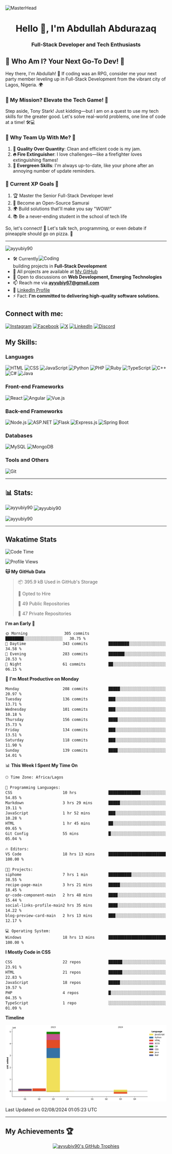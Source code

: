 ![MasterHead](https://qrangers.com/wp-content/uploads/2021/09/Banner-Introduction-to-3D-Animation.png)

<h1 align="center">Hello 👋, I'm Abdullah Abdurazaq</h1>
<h3 align="center">Full-Stack Developer and Tech Enthusiasts </h3>

## 🚀 Who Am I? Your Next Go-To Dev! 🚀

Hey there, I'm Abdullah! 🌟 If coding was an RPG, consider me your next party member leveling up in Full-Stack Development from the vibrant city of Lagos, Nigeria. 🌍

### 🎯 My Mission? Elevate the Tech Game! 🎯

Step aside, Tony Stark! Just kidding—but I am on a quest to use my tech skills for the greater good. Let's solve real-world problems, one line of code at a time! 🛠️💻

### 🌈 Why Team Up With Me? 🌈

1. **💎 Quality Over Quantity**: Clean and efficient code is my jam.
2. **🔥 Fire Extinguisher**: I love challenges—like a firefighter loves extinguishing flames!
3. **🌱 Evergreen Skills**: I'm always up-to-date, like your phone after an annoying number of update reminders.

### 🎯 Current XP Goals 🎯

1. 🏆 Master the Senior Full-Stack Developer level
2. 🤝 Become an Open-Source Samurai
3. 🌍 Build solutions that'll make you say "WOW!"
4. 📚 Be a never-ending student in the school of tech life

So, let's connect! 🎉 Let's talk tech, programming, or even debate if pineapple should go on pizza. 🍕

<hr>

<p align="left"> <img src="https://komarev.com/ghpvc/?username=ayyubiy90&label=Profile%20Views&color=0e75b6&style=flat" alt="ayyubiy90" /> </p>

<img align="right" alt="Coding" width="400" src="https://user-images.githubusercontent.com/95049390/224245344-ef03dab5-68a6-48eb-9753-9b13702d2aeb.gif">

- 🛠️ Currently building projects in **Full-Stack Development**
- 📖 All projects are available at [My GitHub](https://github.com/Ayyubiy90)
- 💬 Open to discussions on **Web Development, Emerging Technologies**
- 📫 Reach me via **ayyubiy67@gmail.com**
- 📄 [LinkedIn Profile](www.linkedin.com/in/abdullah-abdurazaq-2940b7260)
- ⚡ Fact: **I'm committed to delivering high-quality software solutions.**

## Connect with me:
[![Instagram](https://img.shields.io/badge/Instagram-E4405F?style=for-the-badge&logo=instagram&logoColor=white)](https://instagram.com/ayyubiy_10)
[![Facebook](https://img.shields.io/badge/Facebook-1877F2?style=for-the-badge&logo=facebook&logoColor=white)](https://www.facebook.com/Ayyubiy90)
[![X](https://img.shields.io/badge/X-000000?style=for-the-badge&logo=x&logoColor=white)](https://twitter.com/ayyubiy10)
[![LinkedIn](https://img.shields.io/badge/LinkedIn-0077B5?style=for-the-badge&logo=linkedin&logoColor=white)](https://www.linkedin.com/in/abdullah-abdurazaq-2940b7260)
[![Discord](https://img.shields.io/badge/Discord-7289DA?style=for-the-badge&logo=discord&logoColor=white)](https://discord.com/users/ayyubiy_123)

## My Skills:

### Languages
![HTML](https://img.shields.io/badge/HTML-239120?style=for-the-badge&logo=html5&logoColor=white)
![CSS](https://img.shields.io/badge/CSS-239120?&style=for-the-badge&logo=css3&logoColor=white)
![JavaScript](https://img.shields.io/badge/JavaScript-323330?style=for-the-badge&logo=javascript&logoColor=F7DF1E)
![Python](https://img.shields.io/badge/Python-3776AB?style=for-the-badge&logo=python&logoColor=white)
![PHP](https://img.shields.io/badge/PHP-777BB4?style=for-the-badge&logo=php&logoColor=white)
![Ruby](https://img.shields.io/badge/Ruby-CC342D?style=for-the-badge&logo=ruby&logoColor=white)
![TypeScript](https://img.shields.io/badge/TypeScript-007ACC?style=for-the-badge&logo=typescript&logoColor=white)
![C++](https://img.shields.io/badge/C++-00599C?style=for-the-badge&logo=c%2B%2B&logoColor=white)
![C#](https://img.shields.io/badge/C%23-239120?style=for-the-badge&logo=c-sharp&logoColor=white)
![Java](https://img.shields.io/badge/Java-ED8B00?style=for-the-badge&logo=java&logoColor=white)

### Front-end Frameworks
![React](https://img.shields.io/badge/React-20232A?style=for-the-badge&logo=react&logoColor=61DAFB)
![Angular](https://img.shields.io/badge/Angular-DD0031?style=for-the-badge&logo=angular&logoColor=white)
![Vue.js](https://img.shields.io/badge/Vue.js-35495E?style=for-the-badge&logo=vuedotjs&logoColor=4FC08D)

### Back-end Frameworks
![Node.js](https://img.shields.io/badge/Node.js-43853D?style=for-the-badge&logo=node-dot-js&logoColor=white)
![ASP.NET](https://img.shields.io/badge/ASP.NET-512BD4?style=for-the-badge&logo=dotnet&logoColor=white)
![Flask](https://img.shields.io/badge/Flask-000000?style=for-the-badge&logo=flask&logoColor=white)
![Express.js](https://img.shields.io/badge/Express.js-000000?style=for-the-badge&logo=express&logoColor=white)
![Spring Boot](https://img.shields.io/badge/Spring_Boot-6DB33F?style=for-the-badge&logo=spring-boot&logoColor=white)

### Databases
![MySQL](https://img.shields.io/badge/MySQL-00000F?style=for-the-badge&logo=mysql&logoColor=white)
![MongoDB](https://img.shields.io/badge/MongoDB-4EA94B?style=for-the-badge&logo=mongodb&logoColor=white)

### Tools and Others
![Git](https://img.shields.io/badge/Git-F05032?style=for-the-badge&logo=git&logoColor=white)

<hr>

## 📊 Stats:

<p><img align="left" src="https://github-readme-stats.vercel.app/api/top-langs?username=ayyubiy90&show_icons=true&locale=en&layout=compact" alt="ayyubiy90" /></p>

<p>&nbsp;<img align="center" src="https://github-readme-stats.vercel.app/api?username=ayyubiy90&show_icons=true&locale=en" alt="ayyubiy90" /></p>

<p><img align="center" src="https://github-readme-streak-stats.herokuapp.com/?user=ayyubiy90&" alt="ayyubiy90" /></p>

<hr>

## Wakatime Stats

<!--START_SECTION:waka-->
![Code Time](http://img.shields.io/badge/Code%20Time-104%20hrs%2021%20mins-blue)

![Profile Views](http://img.shields.io/badge/Profile%20Views-9-blue)

**🐱 My GitHub Data** 

> 📦 395.9 kB Used in GitHub's Storage 
 > 
> 💼 Opted to Hire
 > 
> 📜 49 Public Repositories 
 > 
> 🔑 47 Private Repositories 
 > 
**I'm an Early 🐤** 

```text
🌞 Morning                305 commits         ████████░░░░░░░░░░░░░░░░░   30.75 % 
🌆 Daytime                343 commits         █████████░░░░░░░░░░░░░░░░   34.58 % 
🌃 Evening                283 commits         ███████░░░░░░░░░░░░░░░░░░   28.53 % 
🌙 Night                  61 commits          ██░░░░░░░░░░░░░░░░░░░░░░░   06.15 % 
```
📅 **I'm Most Productive on Monday** 

```text
Monday                   208 commits         █████░░░░░░░░░░░░░░░░░░░░   20.97 % 
Tuesday                  136 commits         ███░░░░░░░░░░░░░░░░░░░░░░   13.71 % 
Wednesday                101 commits         ███░░░░░░░░░░░░░░░░░░░░░░   10.18 % 
Thursday                 156 commits         ████░░░░░░░░░░░░░░░░░░░░░   15.73 % 
Friday                   134 commits         ███░░░░░░░░░░░░░░░░░░░░░░   13.51 % 
Saturday                 118 commits         ███░░░░░░░░░░░░░░░░░░░░░░   11.90 % 
Sunday                   139 commits         ████░░░░░░░░░░░░░░░░░░░░░   14.01 % 
```


📊 **This Week I Spent My Time On** 

```text
🕑︎ Time Zone: Africa/Lagos

💬 Programming Languages: 
CSS                      10 hrs              ██████████████░░░░░░░░░░░   54.85 % 
Markdown                 3 hrs 29 mins       █████░░░░░░░░░░░░░░░░░░░░   19.11 % 
JavaScript               1 hr 52 mins        ███░░░░░░░░░░░░░░░░░░░░░░   10.28 % 
HTML                     1 hr 45 mins        ██░░░░░░░░░░░░░░░░░░░░░░░   09.65 % 
Git Config               55 mins             █░░░░░░░░░░░░░░░░░░░░░░░░   05.04 % 

🔥 Editors: 
VS Code                  18 hrs 13 mins      █████████████████████████   100.00 % 

🐱‍💻 Projects: 
siphome                  7 hrs 1 min         ██████████░░░░░░░░░░░░░░░   38.55 % 
recipe-page-main         3 hrs 21 mins       █████░░░░░░░░░░░░░░░░░░░░   18.45 % 
qr-code-component-main   2 hrs 48 mins       ████░░░░░░░░░░░░░░░░░░░░░   15.44 % 
social-links-profile-main2 hrs 35 mins       ████░░░░░░░░░░░░░░░░░░░░░   14.22 % 
blog-preview-card-main   2 hrs 13 mins       ███░░░░░░░░░░░░░░░░░░░░░░   12.17 % 

💻 Operating System: 
Windows                  18 hrs 13 mins      █████████████████████████   100.00 % 
```

**I Mostly Code in CSS** 

```text
CSS                      22 repos            ██████░░░░░░░░░░░░░░░░░░░   23.91 % 
HTML                     21 repos            ██████░░░░░░░░░░░░░░░░░░░   22.83 % 
JavaScript               18 repos            █████░░░░░░░░░░░░░░░░░░░░   19.57 % 
PHP                      4 repos             █░░░░░░░░░░░░░░░░░░░░░░░░   04.35 % 
TypeScript               1 repo              ░░░░░░░░░░░░░░░░░░░░░░░░░   01.09 % 
```



**Timeline**

![Lines of Code chart](https://raw.githubusercontent.com/Ayyubiy90/Ayyubiy90/main/assets/bar_graph.png)


 Last Updated on 02/08/2024 01:05:23 UTC
<!--END_SECTION:waka-->


<hr>

## My Achievements 🏆

<div align="center">
  <a href="https://github.com/ryo-ma/github-profile-trophy">
    <img src="https://github-profile-trophy.vercel.app/?username=ayyubiy90&theme=nord&column=7&margin-w=15&margin-h=15" alt="ayyubiy90's GitHub Trophies" />
  </a>
</div> 
